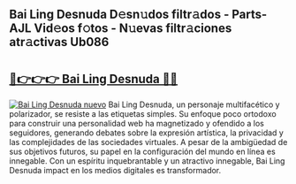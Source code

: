 ## Bai Ling Desnuda D𝚎sn𝚞dos filtr𝚊dos - Parts-AJL Vid𝚎os f𝚘tos - N𝚞evas filtr𝚊ciones atr𝚊ctivas Ub086

# <h2><a href="http://mb9g7z3.tromn.icu/?c=Bai+Ling+Desnuda">🔗👉👉👉 Bai Ling Desnuda 🔗🔗</a></h2>

[![Bai Ling Desnuda nuevo](https://i.imgur.com/pEAQMta.gif)](http://mb9g7z3.tromn.icu/?c=Bai+Ling+Desnuda)
Bai Ling Desnuda, un personaje multifacético y polarizador, se resiste a las etiquetas simples. Su enfoque poco ortodoxo para construir una personalidad web ha magnetizado y ofendido a los seguidores, generando debates sobre la expresión artística, la privacidad y las complejidades de las sociedades virtuales. A pesar de la ambigüedad de sus objetivos futuros, su papel en la configuración del mundo en línea es innegable. Con un espíritu inquebrantable y un atractivo innegable, Bai Ling Desnuda impact en los medios digitales es transformador.
